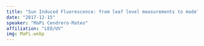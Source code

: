 ```yaml
---
title: "Sun Induced Fluorescence: from leaf level measurements to modelling"
date: "2017-12-15"
speaker: "MaPi Cendrero-Mateo"
affiliation: "LEO/UV"
img: MaPi.webp
---
```

